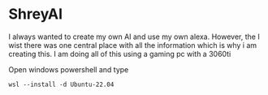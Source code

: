 # ShreyAI

I always wanted to create my own AI and use my own alexa. However, the I wist there was one central place with all the information which is why i am creating this. 
I am doing all of this using a gaming pc  with a 3060ti

Open windows powershell and type 

```
wsl --install -d Ubuntu-22.04
```
